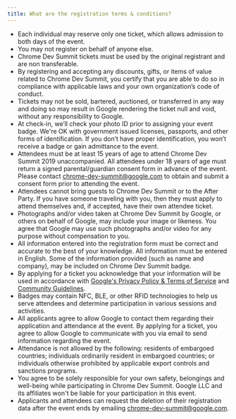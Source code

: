 ```yaml
---
title: What are the registration terms & conditions?
---
```


- Each individual may reserve only one ticket, which allows admission to both days of the event.
- You may not register on behalf of anyone else.
- Chrome Dev Summit tickets must be used by the original registrant and are non transferable.
- By registering and accepting any discounts, gifts, or items of value related to Chrome Dev Summit, you certify that you are able to do so in compliance with applicable laws and your own organization’s code of conduct.
- Tickets may not be sold, bartered, auctioned, or transferred in any way and doing so may result in Google rendering the ticket null and void, without any responsibility to Google.
- At check-in, we’ll check your photo ID prior to assigning your event badge. We're OK with government issued licenses, passports, and other forms of identification. If you don’t have proper identification, you won’t receive a badge or gain admittance to the event.
- Attendees must be at least 15 years of age to attend Chrome Dev Summit 2019 unaccompanied. All attendees under 18 years of age must return a signed parental/guardian consent form in advance of the event. Please contact [chrome-dev-summit@google.com](mailto:chrome-dev-summit@google.com) to obtain and submit a consent form prior to attending the event.
- Attendees cannot bring guests to Chrome Dev Summit or to the After Party. If you have someone traveling with you, then they must apply to attend themselves and, if accepted, have their own attendee ticket.
- Photographs and/or video taken at Chrome Dev Summit by Google, or others on behalf of Google, may include your image or likeness. You agree that Google may use such photographs and/or video for any purpose without compensation to you.
- All information entered into the registration form must be correct and accurate to the best of your knowledge. All information must be entered in English. Some of the information provided (such as name and company), may be included on Chrome Dev Summit badge.
- By applying for a ticket you acknowledge that your information will be used in accordance with <a href="https://policies.google.com" rel="noopener noreferrer" target="_blank">Google's Privacy Policy & Terms of Service</a> and [Community Guidelines](/devsummit/community-guidelines).
- Badges may contain NFC, BLE, or other RFID technologies to help us serve attendees and determine participation in various sessions and activities.
- All applicants agree to allow Google to contact them regarding their application and attendance at the event. By applying for a ticket, you agree to allow Google to communicate with you via email to send information regarding the event.
- Attendance is not allowed by the following: residents of embargoed countries; individuals ordinarily resident in embargoed countries; or individuals otherwise prohibited by applicable export controls and sanctions programs.
- You agree to be solely responsible for your own safety, belongings and well-being while participating in Chrome Dev Summit. Google LLC and its affiliates won't be liable for your participation in this event.
- Applicants and attendees can request the deletion of their registration data after the event ends by emailing [chrome-dev-summit@google.com](mailto:chrome-dev-summit@google.com).
